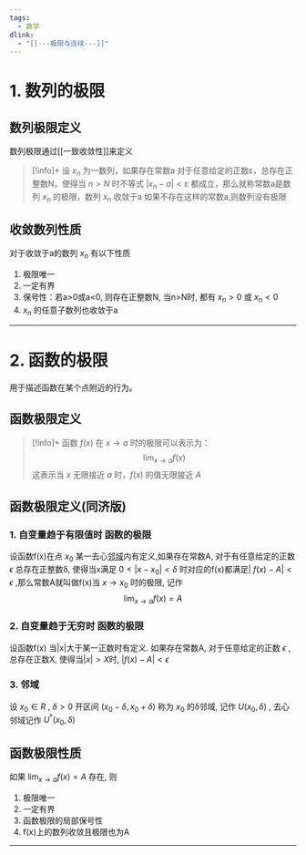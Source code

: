 ```yaml
---
tags:
  - 数学
dlink:
  - "[[---极限与连续---]]"
---
```

# 1. 数列的极限

## 数列极限定义
数列极限通过[[一致收敛性]]来定义
>[!info]+
> 设 $x_n$ 为一数列，如果存在常数a 对于任意给定的正数ε，总存在正整数N，使得当 $n>N$ 时不等式 $|x_n-a|<ε$ 都成立，那么就称常数a是数列 $x_n$ 的极限，数列 $x_n$ 收敛于a
> 如果不存在这样的常数a,则数列没有极限
## 收敛数列性质
对于收敛于a的数列 $x_n$ 有以下性质
1. 极限唯一
2. 一定有界
3. 保号性：若a>0或a<0, 则存在正整数N, 当n>N时, 都有 $x_n>0$ 或 $x_n<0$
4.  $x_n$ 的任意子数列也收敛于a


---
# 2. 函数的极限
用于描述函数在某个点附近的行为。
## 函数极限定义
>[!info]+ 
> 函数 $f(x)$ 在 $x \to a$ 时的极限可以表示为：
> $$
> \lim _{x \to a} f(x)
> $$
> 这表示当 $x$ 无限接近 $a$ 时，$f(x)$ 的值无限接近 $A$

## 函数极限定义(同济版)

### 1. 自变量趋于有限值时 函数的极限
设函数f(x)在点 $x_0$ 某一去心[邻域](###3.邻域)内有定义,如果存在常数A, 对于有任意给定的正数 $\epsilon$ 总存在正整数δ, 使得当x满足 $0<|x-x_0|<\delta$ 时对应的f(x)都满足| $f(x)-A|<\epsilon$ ,那么常数A就叫做f(x)当 $x \to x_0$ 时的极限, 记作
$$
\lim _{x \to a} f(x)=A
$$
### 2. 自变量趋于无穷时 函数的极限
设函数f(x) 当|x|大于某一正数时有定义. 如果存在常数A, 对于任意给定的正数 $\epsilon$
, 总存在正数X, 使得当$|x|>X$时, $|f(x)-A|<\epsilon$
### 3. 邻域
设 $x_0∈R$ , $\delta>0$ 开区间 $(x_0-\delta,x_0+\delta)$ 称为 $x_0$ 的δ邻域, 记作 $U(x_0,\delta)$ ,
去心邻域记作 $U^°(x_0,\delta)$



## 函数极限性质
如果 $\lim _{x \to a} f(x)=A$ 存在, 则
1. 极限唯一
2. 一定有界
3. 函数极限的局部保号性
4. f(x)上的数列收敛且极限也为A



---
